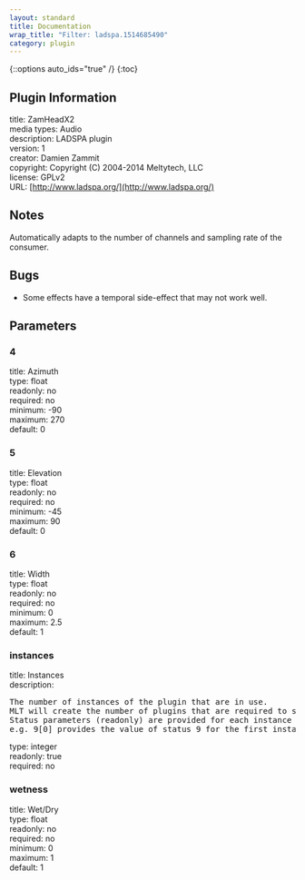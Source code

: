 ```yaml
---
layout: standard
title: Documentation
wrap_title: "Filter: ladspa.1514685490"
category: plugin
---
```

{::options auto_ids="true" /}
{:toc}

## Plugin Information

title: ZamHeadX2  
media types:
Audio  
description: LADSPA plugin  
version: 1  
creator: Damien Zammit  
copyright: Copyright (C) 2004-2014 Meltytech, LLC  
license: GPLv2  
URL: [http://www.ladspa.org/](http://www.ladspa.org/)  

## Notes

Automatically adapts to the number of channels and sampling rate of the consumer.
## Bugs

* Some effects have a temporal side-effect that may not work well.

## Parameters

### 4

title: Azimuth    
type: float  
readonly: no  
required: no  
minimum: -90  
maximum: 270  
default: 0  

### 5

title: Elevation    
type: float  
readonly: no  
required: no  
minimum: -45  
maximum: 90  
default: 0  

### 6

title: Width    
type: float  
readonly: no  
required: no  
minimum: 0  
maximum: 2.5  
default: 1  

### instances

title: Instances    
description:
<pre>
The number of instances of the plugin that are in use.
MLT will create the number of plugins that are required to support the number of audio channels.
Status parameters (readonly) are provided for each instance and are accessed by specifying the instance number after the identifier (starting at zero).
e.g. 9[0] provides the value of status 9 for the first instance.
</pre>
type: integer  
readonly: true  
required: no  

### wetness

title: Wet/Dry    
type: float  
readonly: no  
required: no  
minimum: 0  
maximum: 1  
default: 1  

